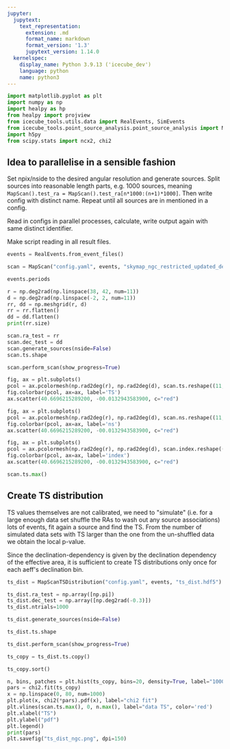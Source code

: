```yaml
---
jupyter:
  jupytext:
    text_representation:
      extension: .md
      format_name: markdown
      format_version: '1.3'
      jupytext_version: 1.14.0
  kernelspec:
    display_name: Python 3.9.13 ('icecube_dev')
    language: python
    name: python3
---
```


```python
import matplotlib.pyplot as plt
import numpy as np
import healpy as hp
from healpy import projview
from icecube_tools.utils.data import RealEvents, SimEvents
from icecube_tools.point_source_analysis.point_source_analysis import MapScan, MapScanTSDistribution
import h5py
from scipy.stats import ncx2, chi2
```

## Idea to parallelise in a sensible fashion

Set npix/nside to the desired angular resolution and generate sources. Split sources into reasonable length parts, e.g. 1000 sources, meaning `MapScan().test_ra = MapScan().test_ra[n*1000:(n+1)*1000]`. Then write config with distinct name. Repeat until all sources are in mentioned in a config.

Read in configs in parallel processes, calculate, write output again with same distinct identifier.

Make script reading in all result files.

```python
events = RealEvents.from_event_files()
```

```python
scan = MapScan("config.yaml", events, "skymap_ngc_restricted_updated_dec.hdf5")
```

```python
events.periods
```

```python
r = np.deg2rad(np.linspace(38, 42, num=11))
d = np.deg2rad(np.linspace(-2, 2, num=11))
rr, dd = np.meshgrid(r, d)
rr = rr.flatten()
dd = dd.flatten()
print(rr.size)
```

```python
scan.ra_test = rr
scan.dec_test = dd
scan.generate_sources(nside=False)
scan.ts.shape
```

```python
scan.perform_scan(show_progress=True)
```

```python
fig, ax = plt.subplots()
pcol = ax.pcolormesh(np.rad2deg(r), np.rad2deg(d), scan.ts.reshape((11, 11)), shading="nearest")
fig.colorbar(pcol, ax=ax, label='TS')
ax.scatter(40.6696215289200, -00.0132943583900, c="red")
```

```python
fig, ax = plt.subplots()
pcol = ax.pcolormesh(np.rad2deg(r), np.rad2deg(d), scan.ns.reshape((11, 11)), shading="nearest")
fig.colorbar(pcol, ax=ax, label='ns')
ax.scatter(40.6696215289200, -00.0132943583900, c="red")
```

```python
fig, ax = plt.subplots()
pcol = ax.pcolormesh(np.rad2deg(r), np.rad2deg(d), scan.index.reshape((11, 11)), shading="nearest")
fig.colorbar(pcol, ax=ax, label='index')
ax.scatter(40.6696215289200, -00.0132943583900, c="red")
```

```python
scan.ts.max()

```

## Create TS distribution
TS values themselves are not calibrated, we need to "simulate" (i.e. for a large enough data set shuffle the RAs to wash out any source associations) lots of events, fit again a source and find the TS. From the number of simulated data sets with TS larger than the one from the un-shuffled data we obtain the local p-value.

Since the declination-dependency is given by the declination dependency of the effective area, it is sufficient to create TS distributions only once for each aeff's declination bin.

```python
ts_dist = MapScanTSDistribution("config.yaml", events, "ts_dist.hdf5")
```

```python
ts_dist.ra_test = np.array([np.pi])
ts_dist.dec_test = np.array([np.deg2rad(-0.3)])
ts_dist.ntrials=1000
```

```python
ts_dist.generate_sources(nside=False)
```

```python
ts_dist.ts.shape
```

```python
ts_dist.perform_scan(show_progress=True)
```

```python
ts_copy = ts_dist.ts.copy()
```

```python
ts_copy.sort()
```

```python
n, bins, patches = plt.hist(ts_copy, bins=20, density=True, label="1000 simulations")
pars = chi2.fit(ts_copy)
x = np.linspace(0, 80, num=1000)
plt.plot(x, chi2(*pars).pdf(x), label="chi2 fit")
plt.vlines(scan.ts.max(), 0, n.max(), label="data TS", color='red')
plt.xlabel("TS")
plt.ylabel("pdf")
plt.legend()
print(pars)
plt.savefig("ts_dist_ngc.png", dpi=150)
```

```python

```
